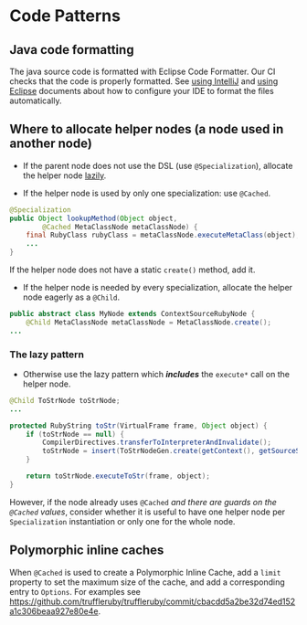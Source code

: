# Code Patterns

## Java code formatting

The java source code is formatted with Eclipse Code Formatter. Our CI checks
that the code is properly formatted. See [using IntelliJ](using-intellij.md) and
[using Eclipse](using-eclipse.md) documents about how to configure your IDE to
format the files automatically.

## Where to allocate helper nodes (a node used in another node)

* If the parent node does not use the DSL (use `@Specialization`), allocate the
  helper node [lazily](#the-lazy-pattern).

* If the helper node is used by only one specialization: use `@Cached`.

```java
@Specialization
public Object lookupMethod(Object object,
        @Cached MetaClassNode metaClassNode) {
    final RubyClass rubyClass = metaClassNode.executeMetaClass(object);
    ...
}
```
If the helper node does not have a static `create()` method, add it.

* If the helper node is needed by every specialization, allocate the helper node
  eagerly as a `@Child`.

```java
public abstract class MyNode extends ContextSourceRubyNode {
    @Child MetaClassNode metaClassNode = MetaClassNode.create();
...
```

### The lazy pattern

* Otherwise use the lazy pattern which __*includes*__ the `execute*` call on the
  helper node.

```java
@Child ToStrNode toStrNode;
...

protected RubyString toStr(VirtualFrame frame, Object object) {
    if (toStrNode == null) {
        CompilerDirectives.transferToInterpreterAndInvalidate();
        toStrNode = insert(ToStrNodeGen.create(getContext(), getSourceSection(), null));
    }

    return toStrNode.executeToStr(frame, object);
}
```

However, if the node already uses `@Cached` *and there are guards on the
`@Cached` values*, consider whether it is useful to have one helper node per
`Specialization` instantiation or only one for the whole node.

## Polymorphic inline caches

When `@Cached` is used to create a Polymorphic Inline Cache, add a `limit`
property to set the maximum size of the cache, and add a corresponding entry to
`Options`. For examples see
https://github.com/truffleruby/truffleruby/commit/cbacdd5a2be32d74ed152a1c306beaa927e80e4e.
